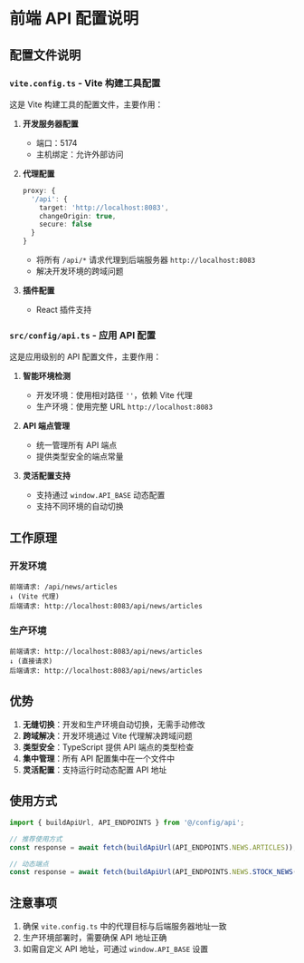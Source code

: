 # 前端 API 配置说明

## 配置文件说明

### `vite.config.ts` - Vite 构建工具配置

这是 Vite 构建工具的配置文件，主要作用：

1. **开发服务器配置**
   - 端口：5174
   - 主机绑定：允许外部访问

2. **代理配置**
   ```typescript
   proxy: {
     '/api': {
       target: 'http://localhost:8083',
       changeOrigin: true,
       secure: false
     }
   }
   ```
   - 将所有 `/api/*` 请求代理到后端服务器 `http://localhost:8083`
   - 解决开发环境的跨域问题

3. **插件配置**
   - React 插件支持

### `src/config/api.ts` - 应用 API 配置

这是应用级别的 API 配置文件，主要作用：

1. **智能环境检测**
   - 开发环境：使用相对路径 `''`，依赖 Vite 代理
   - 生产环境：使用完整 URL `http://localhost:8083`

2. **API 端点管理**
   - 统一管理所有 API 端点
   - 提供类型安全的端点常量

3. **灵活配置支持**
   - 支持通过 `window.API_BASE` 动态配置
   - 支持不同环境的自动切换

## 工作原理

### 开发环境
```
前端请求: /api/news/articles
↓ (Vite 代理)
后端请求: http://localhost:8083/api/news/articles
```

### 生产环境
```
前端请求: http://localhost:8083/api/news/articles
↓ (直接请求)
后端请求: http://localhost:8083/api/news/articles
```

## 优势

1. **无缝切换**：开发和生产环境自动切换，无需手动修改
2. **跨域解决**：开发环境通过 Vite 代理解决跨域问题
3. **类型安全**：TypeScript 提供 API 端点的类型检查
4. **集中管理**：所有 API 配置集中在一个文件中
5. **灵活配置**：支持运行时动态配置 API 地址

## 使用方式

```typescript
import { buildApiUrl, API_ENDPOINTS } from '@/config/api';

// 推荐使用方式
const response = await fetch(buildApiUrl(API_ENDPOINTS.NEWS.ARTICLES));

// 动态端点
const response = await fetch(buildApiUrl(API_ENDPOINTS.NEWS.STOCK_NEWS('AAPL')));
```

## 注意事项

1. 确保 `vite.config.ts` 中的代理目标与后端服务器地址一致
2. 生产环境部署时，需要确保 API 地址正确
3. 如需自定义 API 地址，可通过 `window.API_BASE` 设置
